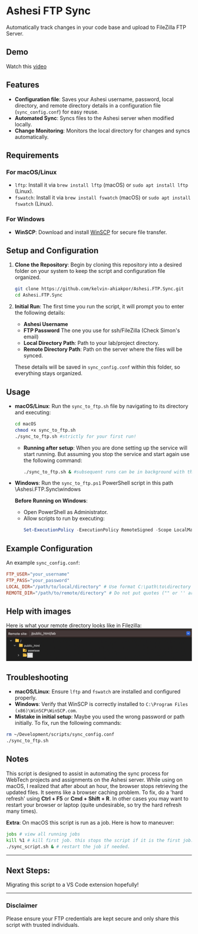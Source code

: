 
# Ashesi FTP Sync 

Automatically track changes in your code base and upload to FileZilla FTP Server.

## Demo
Watch this [video](https://youtube.com)

## Features

- **Configuration file**: Saves your Ashesi username, password, local directory, and remote directory details in a configuration file (`sync_config.conf`) for easy reuse.
- **Automated Sync**: Syncs files to the Ashesi server when modified locally.
- **Change Monitoring**: Monitors the local directory for changes and syncs automatically.

## Requirements

### For macOS/Linux

- `lftp`: Install it via `brew install lftp` (macOS) or `sudo apt install lftp` (Linux).
- `fswatch`: Install it via `brew install fswatch` (macOS) or `sudo apt install fswatch` (Linux).

### For Windows

- **WinSCP**: Download and install [WinSCP](https://winscp.net/eng/download.php) for secure file transfer.

## Setup and Configuration

1. **Clone the Repository**: Begin by cloning this repository into a desired folder on your system to keep the script and configuration file organized.
    ```bash
    git clone https://github.com/kelvin-ahiakpor/Ashesi.FTP.Sync.git
    cd Ashesi.FTP.Sync
    ```

2. **Initial Run**: The first time you run the script, it will prompt you to enter the following details:
    - **Ashesi Username**
    - **FTP Password** The one you use for ssh/FileZilla (Check Simon's email)
    - **Local Directory Path**: Path to your lab/project directory.
    - **Remote Directory Path**: Path on the server where the files will be synced.

    These details will be saved in `sync_config.conf` within this folder, so everything stays organized.

## Usage

- **macOS/Linux**: Run the `sync_to_ftp.sh` file by navigating to its directory and executing:
    ```bash
    cd macOS
    chmod +x sync_to_ftp.sh
    ./sync_to_ftp.sh #strictly for your first run!
    ```

  * **Running after setup**: When you are done setting up the service will start running. But assuming you stop the service and start again use the following command:
    ```bash
    ./sync_to_ftp.sh & #subsequent runs can be in background with the added &
    ```

- **Windows**: Run the `sync_to_ftp.ps1` PowerShell script in this path \Ashesi.FTP.Sync\windows

    **Before Running on Windows**:
    - Open PowerShell as Administrator.
    - Allow scripts to run by executing:
        ```powershell
        Set-ExecutionPolicy -ExecutionPolicy RemoteSigned -Scope LocalMachine
        ```

## Example Configuration

An example `sync_config.conf`:

```conf
FTP_USER="your_username"
FTP_PASS="your_password"
LOCAL_DIR="/path/to/local/directory" # Use format C:\path\to\directory for Windows
REMOTE_DIR="/path/to/remote/directory" # Do not put quotes ("" or '' around your path)
```

## Help with images
Here is what your remote directory looks like in Filezilla:
![Filezilla1](https://github.com/kelvin-ahiakpor/kelvin-ahiakpor.github.io/blob/main/images/ftpsync1.png)

## Troubleshooting

- **macOS/Linux**: Ensure `lftp` and `fswatch` are installed and configured properly.
- **Windows**: Verify that WinSCP is correctly installed to `C:\Program Files (x86)\WinSCP\WinSCP.com`.
- **Mistake in initial setup**: Maybe you used the wrong password or path initially. To fix, run the following commands:
```bash
rm ~/Development/scripts/sync_config.conf
./sync_to_ftp.sh
```

## Notes

This script is designed to assist in automating the sync process for WebTech projects and assignments on the Ashesi server.
While using on macOS, I realized that after about an hour, the browser stops retrieving the updated files. 
It seems like a browser caching problem. To fix, do a 'hard refresh' using  **Ctrl + F5** or **Cmd + Shift + R**.
In other cases you may want to restart your browser or laptop (quite undesirable, so try the hard refresh many times). 

**Extra**:
On macOS this script is run as a job. Here is how to maneuver:

```bash
jobs # view all running jobs
kill %1 # kill first job. this stops the script if it is the first job.  
./sync_script.sh & # restart the job if needed.
```

---

## Next Steps: 
Migrating this script to a VS Code extension hopefully!

---

### Disclaimer

Please ensure your FTP credentials are kept secure and only share this script with trusted individuals.
